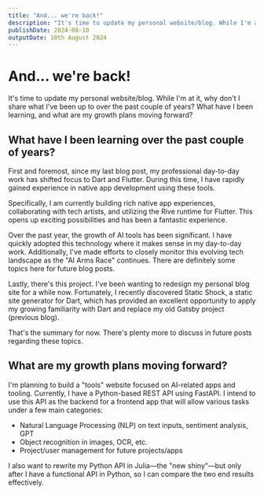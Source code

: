 ```yaml
---
title: "And... we're back!"
description: "It's time to update my personal website/blog. While I'm at it, why don't I share what I've been up to over the past couple of years? What have I been learning, and what are my growth plans moving forward?"
publishDate: 2024-08-10
outputDate: 10th August 2024
---
```


# And... we're back!

It's time to update my personal website/blog. While I'm at it, why don't I share what I've been up to over the past couple of years? What have I been learning, and what are my growth plans moving forward?

## What have I been learning over the past couple of years?

First and foremost, since my last blog post, my professional day-to-day work has shifted focus to Dart and Flutter. During this time, I have rapidly gained experience in native app development using these tools.

Specifically, I am currently building rich native app experiences, collaborating with tech artists, and utilizing the Rive runtime for Flutter. This opens up exciting possibilities and has been a fantastic experience.

Over the past year, the growth of AI tools has been significant. I have quickly adopted this technology where it makes sense in my day-to-day work. Additionally, I've made efforts to closely monitor this evolving tech landscape as the "AI Arms Race" continues. There are definitely some topics here for future blog posts.

Lastly, there's this project. I've been wanting to redesign my personal blog site for a while now. Fortunately, I recently discovered Static Shock, a static site generator for Dart, which has provided an excellent opportunity to apply my growing familiarity with Dart and replace my old Gatsby project (previous blog).

That's the summary for now. There's plenty more to discuss in future posts regarding these topics.

## What are my growth plans moving forward?

I'm planning to build a "tools" website focused on AI-related apps and tooling. Currently, I have a Python-based REST API using FastAPI. I intend to use this API as the backend for a frontend app that will allow various tasks under a few main categories:

- Natural Language Processing (NLP) on text inputs, sentiment analysis, GPT
- Object recognition in images, OCR, etc.
- Project/user management for future projects/apps

I also want to rewrite my Python API in Julia—the "new shiny"—but only after I have a functional API in Python, so I can compare the two end results effectively.
